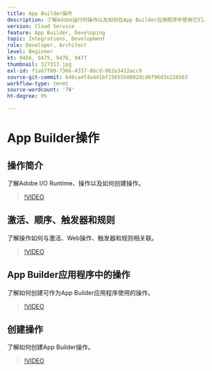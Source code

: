 ```yaml
---
title: App Builder操作
description: 了解Adobe运行时操作以及如何在App Builder应用程序中使用它们。
version: Cloud Service
feature: App Builder, Developing
topic: Integrations, Development
role: Developer, Architect
level: Beginner
kt: 9456, 9475, 9476, 9477
thumbnail: 327313.jpg
exl-id: f1a67f80-7366-4337-8bcd-062a3412acc9
source-git-commit: 646ca4f4a441bf1565558002dcd6f96d3e228563
workflow-type: tm+mt
source-wordcount: '78'
ht-degree: 0%

---
```


# App Builder操作

## 操作简介

了解Adobe I/O Runtime、操作以及如何创建操作。

>[!VIDEO](https://video.tv.adobe.com/v/339192/?quality=12&learn=on)

## 激活、顺序、触发器和规则

了解操作如何与激活、Web操作、触发器和规则相关联。

>[!VIDEO](https://video.tv.adobe.com/v/339193/?quality=12&learn=on)

## App Builder应用程序中的操作

了解如何创建可作为App Builder应用程序使用的操作。

>[!VIDEO](https://video.tv.adobe.com/v/339194/?quality=12&learn=on)

## 创建操作

了解如何创建App Builder操作。

>[!VIDEO](https://video.tv.adobe.com/v/339195/?quality=12&learn=on)
